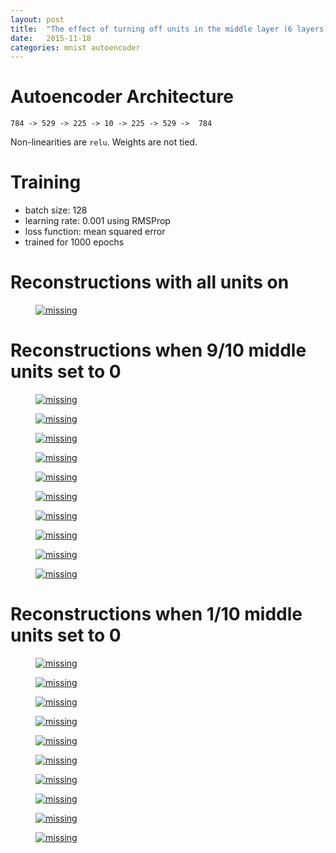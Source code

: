 ```yaml
---
layout: post
title:  "The effect of turning off units in the middle layer (6 layers)"
date:   2015-11-18
categories: mnist autoencoder
---
```




# Autoencoder Architecture

    784 -> 529 -> 225 -> 10 -> 225 -> 529 ->  784

Non-linearities are `relu`. Weights are not tied.

# Training

- batch size: 128
- learning rate: 0.001 using RMSProp
- loss function: mean squared error
- trained for 1000 epochs

# Reconstructions with all units on

<figure>
    <a href="/assets/turnoffbig/reconstructions.png">
        <img class="smallreconstructions" src='/assets/turnoffbig/reconstructions.png' alt='missing' />
    </a>
</figure>



# Reconstructions when 9/10 middle units set to 0

<section class="turnoffgrid">
    <div>
        <figure>
            <a href="/assets/turnoffbig/0_onekept.png">
                <img class="l1" src='/assets/turnoffbig/0_onekept.png' alt='missing' />
            </a>
        </figure>
    </div>
    <div>
        <figure>
            <a href="/assets/turnoffbig/1_onekept.png">
                <img class="l2" src='/assets/turnoffbig/1_onekept.png' alt='missing' />
            </a>
        </figure>
    </div>
    <div>
        <figure>
            <a href="/assets/turnoffbig/2_onekept.png">
                <img class="l3" src='/assets/turnoffbig/2_onekept.png' alt='missing' />
            </a>
        </figure>
    </div>
    <div>
        <figure>
            <a href="/assets/turnoffbig/3_onekept.png">
                <img class="l1" src='/assets/turnoffbig/3_onekept.png' alt='missing' />
            </a>
        </figure>
    </div>
</section>

<section class="turnoffgrid">
    <div>
        <figure>
            <a href="/assets/turnoffbig/4_onekept.png">
                <img class="l2" src='/assets/turnoffbig/4_onekept.png' alt='missing' />
            </a>
        </figure>
    </div>
    <div>
        <figure>
            <a href="/assets/turnoffbig/5_onekept.png">
                <img class="l3" src='/assets/turnoffbig/5_onekept.png' alt='missing' />
            </a>
        </figure>
    </div>
    <div>
        <figure>
            <a href="/assets/turnoffbig/6_onekept.png">
                <img class="l1" src='/assets/turnoffbig/6_onekept.png' alt='missing' />
            </a>
        </figure>
    </div>
    <div>
        <figure>
            <a href="/assets/turnoffbig/7_onekept.png">
                <img class="l2" src='/assets/turnoffbig/7_onekept.png' alt='missing' />
            </a>
        </figure>
    </div>
</section>

<section class="turnoffgrid">
    <div>
        <figure>
            <a href="/assets/turnoffbig/8_onekept.png">
                <img class="l3" src='/assets/turnoffbig/8_onekept.png' alt='missing' />
            </a>
        </figure>
    </div>
    <div>
        <figure>
            <a href="/assets/turnoffbig/9_onekept.png">
                <img class="l1" src='/assets/turnoffbig/9_onekept.png' alt='missing' />
            </a>
        </figure>
    </div>
 </section>



# Reconstructions when 1/10 middle units set to 0

<section class="turnoffgrid">
    <div>
        <figure>
            <a href="/assets/turnoffbig/0_onegone.png">
                <img class="l1" src='/assets/turnoffbig/0_onegone.png' alt='missing' />
            </a>
        </figure>
    </div>
    <div>
        <figure>
            <a href="/assets/turnoffbig/1_onegone.png">
                <img class="l2" src='/assets/turnoffbig/1_onegone.png' alt='missing' />
            </a>
        </figure>
    </div>
    <div>
        <figure>
            <a href="/assets/turnoffbig/2_onegone.png">
                <img class="l3" src='/assets/turnoffbig/2_onegone.png' alt='missing' />
            </a>
        </figure>
    </div>
    <div>
        <figure>
            <a href="/assets/turnoffbig/3_onegone.png">
                <img class="l1" src='/assets/turnoffbig/3_onegone.png' alt='missing' />
            </a>
        </figure>
    </div>
</section>

<section class="turnoffgrid">
    <div>
        <figure>
            <a href="/assets/turnoffbig/4_onegone.png">
                <img class="l2" src='/assets/turnoffbig/4_onegone.png' alt='missing' />
            </a>
        </figure>
    </div>
    <div>
        <figure>
            <a href="/assets/turnoffbig/5_onegone.png">
                <img class="l3" src='/assets/turnoffbig/5_onegone.png' alt='missing' />
            </a>
        </figure>
    </div>
    <div>
        <figure>
            <a href="/assets/turnoffbig/6_onegone.png">
                <img class="l1" src='/assets/turnoffbig/6_onegone.png' alt='missing' />
            </a>
        </figure>
    </div>
    <div>
        <figure>
            <a href="/assets/turnoffbig/7_onegone.png">
                <img class="l2" src='/assets/turnoffbig/7_onegone.png' alt='missing' />
            </a>
        </figure>
    </div>
</section>

<section class="turnoffgrid">
    <div>
        <figure>
            <a href="/assets/turnoffbig/8_onegone.png">
                <img class="l3" src='/assets/turnoffbig/8_onegone.png' alt='missing' />
            </a>
        </figure>
    </div>
    <div>
        <figure>
            <a href="/assets/turnoffbig/9_onegone.png">
                <img class="l1" src='/assets/turnoffbig/9_onegone.png' alt='missing' />
            </a>
        </figure>
    </div>
 </section>
